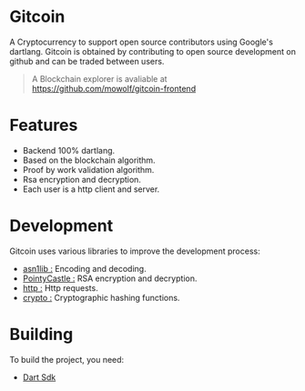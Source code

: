 # Gitcoin

A Cryptocurrency to support open source contributors using Google's dartlang.
Gitcoin is obtained by contributing to open source development on github and can be traded
between users.

> A Blockchain explorer is avaliable at https://github.com/mowolf/gitcoin-frontend


# Features

- Backend 100% dartlang.
- Based on the blockchain algorithm.
- Proof by work validation algorithm.
- Rsa encryption and decryption.
- Each user is a http client and server.


# Development

Gitcoin uses various libraries to improve the development process:  
- [asn1lib :](https://pub.dev/packages/asn1lib) Encoding and decoding.  
- [PointyCastle :](https://github.com/PointyCastle/pointycastle) RSA encryption and decryption.  
- [http :](https://pub.dev/packages/http) Http requests.  
- [crypto :](https://pub.dev/packages/crypto) Cryptographic hashing functions.  

# Building

To build the project, you need:
- [Dart Sdk](https://dart.dev/get-dart)
